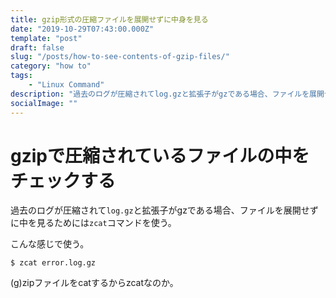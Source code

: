 ```yaml
---
title: gzip形式の圧縮ファイルを展開せずに中身を見る
date: "2019-10-29T07:43:00.000Z"
template: "post"
draft: false
slug: "/posts/how-to-see-contents-of-gzip-files/"
category: "how to"
tags: 
    - "Linux Command"
description: "過去のログが圧縮されてlog.gzと拡張子がgzである場合、ファイルを展開せずに中を見るためにはzcatコマンドを使う。"
socialImage: ""
---
```


# gzipで圧縮されているファイルの中をチェックする
過去のログが圧縮されて`log.gz`と拡張子がgzである場合、ファイルを展開せずに中を見るためには`zcat`コマンドを使う。

こんな感じで使う。

`$ zcat error.log.gz`

(g)zipファイルをcatするからzcatなのか。
